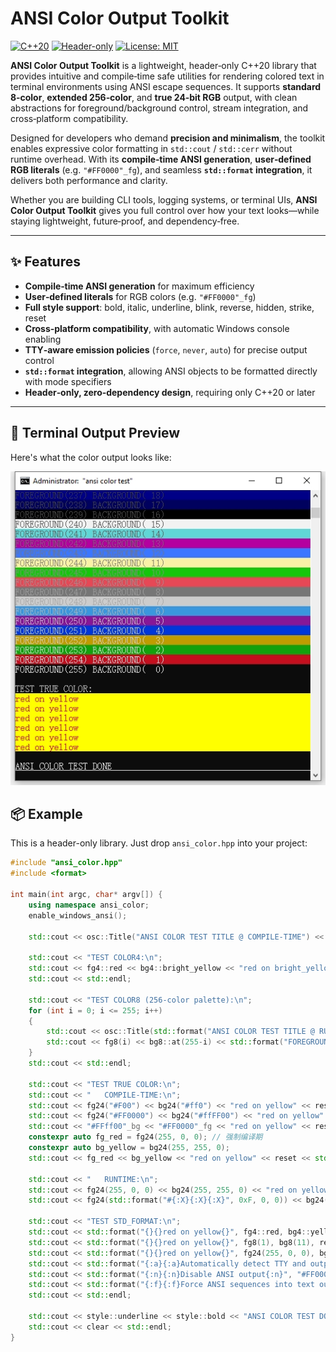 # ANSI Color Output Toolkit

[![C++20](https://img.shields.io/badge/C%2B%2B-20-blue.svg)](https://en.cppreference.com/w/cpp/20)
[![Header-only](https://img.shields.io/badge/library-header--only-lightgrey.svg)]()
[![License: MIT](https://img.shields.io/badge/License-MIT-yellow.svg)](./LICENSE)

**ANSI Color Output Toolkit** is a lightweight, header‑only C++20 library that provides intuitive and compile‑time safe utilities for rendering colored text in terminal environments using ANSI escape sequences. It supports **standard 8‑color**, **extended 256‑color**, and **true 24‑bit RGB** output, with clean abstractions for foreground/background control, stream integration, and cross‑platform compatibility.

Designed for developers who demand **precision and minimalism**, the toolkit enables expressive color formatting in `std::cout` / `std::cerr` without runtime overhead. With its **compile‑time ANSI generation**, **user‑defined RGB literals** (e.g. `"#FF0000"_fg`), and seamless **`std::format` integration**, it delivers both performance and clarity.  

Whether you are building CLI tools, logging systems, or terminal UIs, **ANSI Color Output Toolkit** gives you full control over how your text looks—while staying lightweight, future‑proof, and dependency‑free.


---

## ✨ Features

- **Compile‑time ANSI generation** for maximum efficiency  
- **User‑defined literals** for RGB colors (e.g. `"#FF0000"_fg`)  
- **Full style support**: bold, italic, underline, blink, reverse, hidden, strike, reset  
- **Cross‑platform compatibility**, with automatic Windows console enabling  
- **TTY‑aware emission policies** (`force`, `never`, `auto`) for precise output control  
- **`std::format` integration**, allowing ANSI objects to be formatted directly with mode specifiers  
- **Header‑only, zero‑dependency design**, requiring only C++20 or later  

---

## 🔧 Terminal Output Preview

Here's what the color output looks like:

![ANSI Color Demo](screenshot.png)

## 📦 Example

This is a header-only library. Just drop `ansi_color.hpp` into your project:

```cpp
#include "ansi_color.hpp"
#include <format>

int main(int argc, char* argv[]) {
	using namespace ansi_color;
	enable_windows_ansi();

	std::cout << osc::Title("ANSI COLOR TEST TITLE @ COMPILE-TIME") << std::endl;

	std::cout << "TEST COLOR4:\n";
	std::cout << fg4::red << bg4::bright_yellow << "red on bright_yellow" << reset << std::endl; 
	std::cout << std::endl;

	std::cout << "TEST COLOR8 (256-color palette):\n";
	for (int i = 0; i <= 255; i++)
	{
		std::cout << osc::Title(std::format("ANSI COLOR TEST TITLE @ RUMTIME {}", i));
		std::cout << fg8(i) << bg8::at(255-i) << std::format("FOREGROUND({:3d}) BACKGROUND({:3d})", i, 255-i) << reset << std::endl;
	}
	std::cout << std::endl;

	std::cout << "TEST TRUE COLOR:\n";
	std::cout << "   COMPILE-TIME:\n";
	std::cout << fg24("#F00") << bg24("#ff0") << "red on yellow" << reset << std::endl;
	std::cout << fg24("#FF0000") << bg24("#ffFF00") << "red on yellow" << reset << std::endl;
	std::cout << "#FFff00"_bg << "#FF0000"_fg << "red on yellow" << reset << std::endl;
	constexpr auto fg_red = fg24(255, 0, 0); // 强制编译期
	constexpr auto bg_yellow = bg24(255, 255, 0);
	std::cout << fg_red << bg_yellow << "red on yellow" << reset << std::endl;

	std::cout << "   RUNTIME:\n";
	std::cout << fg24(255, 0, 0) << bg24(255, 255, 0) << "red on yellow" << reset << std::endl;
	std::cout << fg24(std::format("#{:X}{:X}{:X}", 0xF, 0, 0)) << bg24(std::format("#{:X}{:X}{:X}", 0xF, 0xF, 0)) << "red on yellow" << reset << std::endl;

	std::cout << "TEST STD_FORMAT:\n";
	std::cout << std::format("{}{}red on yellow{}", fg4::red, bg4::yellow, reset) << std::endl;
	std::cout << std::format("{}{}red on yellow{}", fg8(1), bg8(11), reset) << std::endl;
	std::cout << std::format("{}{}red on yellow{}", fg24(255, 0, 0), bg24(255, 255, 0), reset) << std::endl;
	std::cout << std::format("{:a}{:a}Automatically detect TTY and output ANSI{:a}", "#FF0000"_fg, "#FFff00"_bg, reset) << std::endl;
	std::cout << std::format("{:n}{:n}Disable ANSI output{:n}", "#FF0000"_fg, "#FFff00"_bg, reset) << std::endl;
	std::cout << std::format("{:f}{:f}Force ANSI sequences into text output (redirected with > out.txt){:f}", "#FF0000"_fg, "#FFff00"_bg, reset) << std::endl; 
	std::cout << std::endl;
	
	std::cout << style::underline << style::bold << "ANSI COLOR TEST DONE" << reset << std::endl;
	std::cout << clear << std::endl;
}

